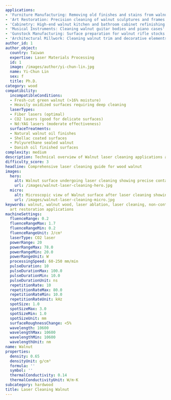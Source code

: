 ```yaml
---
applications:
- 'Furniture Manufacturing: Removing old finishes and stains from walnut furniture'
- 'Art Restoration: Precision cleaning of walnut sculptures and frames'
- 'Cabinetry: High-end walnut kitchen and bathroom cabinet refinishing'
- 'Musical Instruments: Cleaning walnut guitar bodies and piano cases'
- 'Gunstock Manufacturing: Surface preparation for walnut rifle stocks'
- 'Architectural Millwork: Cleaning walnut trim and decorative elements'
author_id: 1
author_object:
  country: Taiwan
  expertise: Laser Materials Processing
  id: 1
  image: /images/author/yi-chun-lin.jpg
  name: Yi-Chun Lin
  sex: f
  title: Ph.D.
category: wood
compatibility:
  incompatibleConditions:
  - Fresh-cut green walnut (>16% moisture)
  - Heavily oxidized surfaces requiring deep cleaning
  laserTypes:
  - Fiber lasers (optimal)
  - CO2 lasers (good for delicate surfaces)
  - Nd:YAG lasers (moderate effectiveness)
  surfaceTreatments:
  - Natural walnut oil finishes
  - Shellac coated surfaces
  - Polyurethane sealed walnut
  - Danish oil finished surfaces
complexity: medium
description: Technical overview of Walnut laser cleaning applications and parameters
difficulty_score: 3
headline: Comprehensive laser cleaning guide for wood walnut
images:
  hero:
    alt: Walnut surface undergoing laser cleaning showing precise contamination removal
    url: /images/walnut-laser-cleaning-hero.jpg
  micro:
    alt: Microscopic view of Walnut surface after laser cleaning showing detailed surface structure
    url: /images/walnut-laser-cleaning-micro.jpg
keywords: walnut, walnut wood, laser ablation, laser cleaning, non-contact cleaning, furniture manufacturing applications,
  art restoration applications
machineSettings:
  fluenceRange: 0.2
  fluenceRangeMax: 1.7
  fluenceRangeMin: 0.2
  fluenceRangeUnit: J/cm²
  laserType: CO2 laser
  powerRange: 20
  powerRangeMax: 78.0
  powerRangeMin: 20.0
  powerRangeUnit: W
  processingSpeed: 60-250 mm/min
  pulseDuration: 10
  pulseDurationMax: 100.0
  pulseDurationMin: 10.0
  pulseDurationUnit: ns
  repetitionRate: 10
  repetitionRateMax: 80.0
  repetitionRateMin: 10.0
  repetitionRateUnit: kHz
  spotSize: 1.0
  spotSizeMax: 3.0
  spotSizeMin: 1.0
  spotSizeUnit: mm
  surfaceRoughnessChange: <5%
  wavelength: 10600
  wavelengthMax: 10600
  wavelengthMin: 10600
  wavelengthUnit: nm
name: Walnut
properties:
  density: 0.65
  densityUnit: g/cm³
  formula: ''
  symbol: ''
  thermalConductivity: 0.14
  thermalConductivityUnit: W/m·K
subcategory: hardwood
title: Laser Cleaning Walnut
---
```

